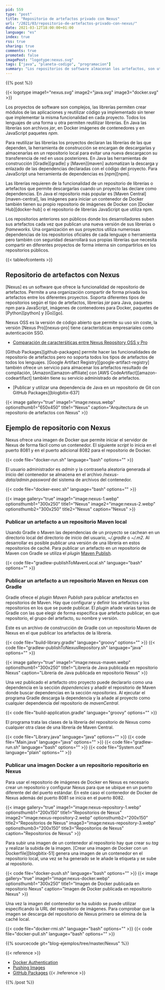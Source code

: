 ```yaml
---
pid: 559
type: "post"
title: "Repositorio de artefactos privado con Nexus"
url: "/2021/03/repositorio-de-artefactos-privado-con-nexus/"
date: 2021-03-12T18:00:00+01:00
language: "es"
index: true
rss: true
sharing: true
comments: true
promoted: false
imagePost: "logotype:nexus.svg"
tags: ["java", "planeta-codigo", "programacion"]
summary: "Los repositorios de software almacenan los artefactos, son utilizados por las herramientas de construcción que los descargan y almacenan de forma local para posteriores usos las dependencias que los proyectos declaran en el archivo de construcción. Los desarrolladores de los artefactos publican en los repositorios de software las nuevas versiones. Nexus es un repositorio de software con soporte para repositorios de software de varios tipos, Maven para Java, imágenes de Docker, paquetes npm para JavaScript además de artefactos para los lenguajes Python y Go."
---
```


{{% post %}}

{{< logotype image1="nexus.svg" image2="java.svg" image3="docker.svg" >}}

Los proyectos de software son complejos, las librerías permiten crear módulos de las aplicaciones y reutilizar código ya implementado sin tener que implementar la misma funcionalidad en cada proyecto. Todos los lenguajes de una forma u otra permiten reutilizar librerías. En Java las librerías son archivos _jar_, en Docker imágenes de contenedores y en JavaScript paquetes _npm_.

Para reutilizar las librerías los proyectos declaran las librerías de las que dependen, la herramienta de construcción se encargan de descargarlas y almacenarlas en un repositorio local para evitar una nueva descargacon su transferencia de red en usos posteriores. En Java las herramientas de construcción [Gradle][gradle] y [Maven][maven] automatizan la descarga y enlazado de las dependencias declaradas con el código del proyecto. Para JavaScript una herramienta de dependencias es [npm][npm].

Las librerías requieren de la funcionalidad de un repositorio de librerías o artefactos que permite descargarlas cuando un proyecto las declare como dependencias. En Java el repositorio más popular es [Maven Central][maven-central], las imágenes para iniciar un contenedor de Docker también tienen su propio repositorio de imágenes de Docker con [Docker Hub][docker-hub] o el repositorio de librerías JavaScript que utiliza  npm.

Los repositorios anteriores son públicos donde los desarrolladores suben sus artefactos cada vez que publican una nueva versión de sus librerías o _frameworks_. Una organización en sus proyectos utiliza numerosas dependencias de los repositorios oficiales de cada lenguaje o herramienta pero también con seguridad desarrollará sus propias librerías que necesita compartir en diferentes proyectos de forma interna sin compartirlos en los repositorios públicos.

{{< tableofcontents >}}

## Repositorio de artefactos con Nexus

[Nexus] es un software que ofrece la funcionalidad de repositorio de artefactos. Permite a una organización compartir de forma privada los artefactos entre los diferentes proyectos. Soporta diferentes tipos de repositorios según el tipo de artefactos, librerías _jar_ para Java, paquetes npm para JavaScript, imágenes de contenedores para Docker, paquetes de [Python][python] y [Go][go].

Nexus OSS es la versión de código abierto que permite su uso sin coste, la versión [Nexus Pro][nexus-pro] tiene características empresariales como autenticación SSO.

* [Comparación de caracterśiticas entre Nexus Repository OSS y Pro](https://www.sonatype.com/nexus/repository-oss-vs-pro-features)

[Github Packages][github-packages] permite hacer las funcionalidades de repositorio de artefactos pero no soporta todos los tipos de artefactos de todos los lenguajes. [Google Artifact Registry][google-artifact-registry] también ofrece un servicio para almacenar los artefactos resultado de compilación, [Amazon][amazon-affiliate] con [AWS CodeArtifact][amazon-codeartifact] también tiene su servicio administrado de artefactos.

* [Publicar y utilizar una dependencia de Java en un repositorio de Git con GitHub Packages][blogbitix-637]

{{< image
    gallery="true"
    image1="image:nexus.webp" optionsthumb1="650x450" title1="Nexus"
    caption="Arquitectura de un repositorio de artefactos con Nexus" >}}

## Ejemplo de repositorio con Nexus

Nexus ofrece una imagen de Docker que permite iniciar el servidor de Nexus de forma fácil como un contenedor. El siguiente _script_ lo inicia en el puerto 8081 y en el puerto adicional 8082 para el repositorio de Docker.

{{< code file="docker-run.sh" language="bash" options="" >}}

El usuario administrador es _admin_ y la contraseña aleatoria generada al inicio del contenedor se almacena en el archivo _/nexus-data/admin.password_ del sistema de archivos del contenedor.

{{< code file="docker-exec.sh" language="bash" options="" >}}

{{< image
    gallery="true"
    image1="image:nexus-1.webp" optionsthumb1="300x250" title1="Nexus"
    image2="image:nexus-2.webp" optionsthumb2="300x250" title2="Nexus"
    caption="Nexus" >}}

### Publicar un artefacto a un repositorio Maven local

Usando Gradle o Maven las dependencias de un proyecto se cachean en un directorio local del directorio de inicio del usuario, _~/.gradle_ o _~/.m2_. Al desarrollar es posible publicar una versión de una librería en estos repositorios de caché. Para publicar un artefacto en un repositorio de Maven con Gradle se utiliza el _plugin_ [Maven Publish](https://docs.gradle.org/current/userguide/publishing_maven.html).

{{< code file="gradlew-publishToMavenLocal.sh" language="bash" options="" >}}

### Publicar un artefacto a un repositorio Maven en Nexus con Gradle

Gradle ofrece el _plugin_ _Maven Publish_ para publicar artefactos en repositorios de Maven. Hay que configurar y definir los artefactos y los repositorios en los que se puede publicar. El _plugin_ añade varias tareas de Gradle con las que elegir de forma específica que artefacto publicar, en que repositorio, el grupo del artefacto, su nombre y versión.

Este es un archivo de construcción de Gradle con un repositorio Maven de Nexus en el que publicar los artefactos de la librería.

{{< code file="build-library.gradle" language="groovy" options="" >}}
{{< code file="gradlew-publishToNexusRepository.sh" language="java" options="" >}}

{{< image
    gallery="true"
    image1="image:nexus-maven.webp" optionsthumb1="300x250" title1="Librería de Java publicada en repositorio Nexus"
    caption="Librería de Java publicada en repositorio Nexus" >}}

Una vez publicado el artefacto otro proyecto puede declararlo como una dependencia en la sección _dependencies_ y añadir el repositorio de Maven donde buscar dependencias en la sección _repositories_. Al ejecutar el programa Gradle descarga la dependencia y la añade al proyecto como cualquier dependencia del repositorio de _mavenCentral_.

{{< code file="build-application.gradle" language="groovy" options="" >}}

El programa trata las clases de la librería del repositorio de Nexus como cualquier otra clase de una librería de Maven Central.

{{< code file="Library.java" language="java" options="" >}}
{{< code file="Main.java" language="java" options="" >}}
{{< code file="gradlew-run.sh" language="bash" options="" >}}
{{< code file="System.out" language="plain" options="" >}}

### Publicar una imagen Docker a un repositorio repositorio en Nexus

Para usar el repositorio de imágenes de Docker en Nexus es necesario crear un repositorio y configurar Nexus para que se ubique en un puerto diferente del del puerto estándar. En este caso el contenedor de Docker de Nexus además del puerto 8081 se inicia en el puerto 8082.

{{< image
    gallery="true"
    image1="image:nexus-repository-1.webp" optionsthumb1="200x150" title1="Repositorios de Nexus"
    image2="image:nexus-repository-2.webp" optionsthumb2="200x150" title2="Repositorios de Nexus"
    image3="image:nexus-repository-3.webp" optionsthumb3="200x150" title3="Repositorios de Nexus"
    caption="Repositorios de Nexus" >}}

Para subir una imagen de un contenedor al repositorio hay que crear su _tag_ y realizar la subida de la imagen. [Crear una imagen de Docker con un Dockerfile][blogbitix-51] genera una imagen de un contenedor en el repositorio local, una vez se ha generado se le añade la etiqueta y se sube al repositorio.

{{< code file="docker-push.sh" language="bash" options="" >}}
{{< image
    gallery="true"
    image1="image:nexus-docker.webp" optionsthumb1="300x250" title1="Imagen de Docker publicada en repositorio Nexus"
    caption="Imagen de Docker publicada en repositorio Nexus" >}}

Una vez la imagen del contenedor se ha subido se puede utilizar especificando la URL del repositorio de imágenes. Para comprobar que la imagen se descarga del repositorio de Nexus primero se elimina de la caché local.

{{< code file="docker-rmi.sh" language="bash" options="" >}}
{{< code file="docker-pull.sh" language="bash" options="" >}}

{{% sourcecode git="blog-ejemplos/tree/master/Nexus" %}}

{{< reference >}}
* [Docker Authentication](https://help.sonatype.com/repomanager3/formats/docker-registry/docker-authentication)
* [Pushing Images](https://help.sonatype.com/repomanager3/formats/docker-registry/pushing-images)
* [GitHub Packages](https://docs.github.com/en/packages/guides)
{{< /reference >}}

{{% /post %}}
